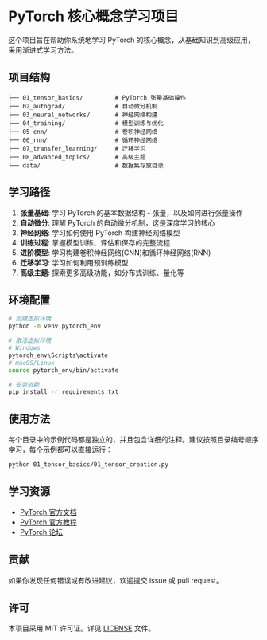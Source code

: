 # PyTorch 核心概念学习项目

这个项目旨在帮助你系统地学习 PyTorch 的核心概念，从基础知识到高级应用，采用渐进式学习方法。

## 项目结构

```
├── 01_tensor_basics/         # PyTorch 张量基础操作
├── 02_autograd/              # 自动微分机制
├── 03_neural_networks/       # 神经网络构建
├── 04_training/              # 模型训练与优化
├── 05_cnn/                   # 卷积神经网络
├── 06_rnn/                   # 循环神经网络
├── 07_transfer_learning/     # 迁移学习
├── 08_advanced_topics/       # 高级主题
└── data/                     # 数据集存放目录
```

## 学习路径

1. **张量基础**: 学习 PyTorch 的基本数据结构 - 张量，以及如何进行张量操作
2. **自动微分**: 理解 PyTorch 的自动微分机制，这是深度学习的核心
3. **神经网络**: 学习如何使用 PyTorch 构建神经网络模型
4. **训练过程**: 掌握模型训练、评估和保存的完整流程
5. **进阶模型**: 学习构建卷积神经网络(CNN)和循环神经网络(RNN)
6. **迁移学习**: 学习如何利用预训练模型
7. **高级主题**: 探索更多高级功能，如分布式训练、量化等

## 环境配置

```bash
# 创建虚拟环境
python -m venv pytorch_env

# 激活虚拟环境
# Windows
pytorch_env\Scripts\activate
# macOS/Linux
source pytorch_env/bin/activate

# 安装依赖
pip install -r requirements.txt
```

## 使用方法

每个目录中的示例代码都是独立的，并且包含详细的注释。建议按照目录编号顺序学习，每个示例都可以直接运行：

```bash
python 01_tensor_basics/01_tensor_creation.py
```

## 学习资源

- [PyTorch 官方文档](https://pytorch.org/docs/stable/index.html)
- [PyTorch 官方教程](https://pytorch.org/tutorials/)
- [PyTorch 论坛](https://discuss.pytorch.org/)

## 贡献

如果你发现任何错误或有改进建议，欢迎提交 issue 或 pull request。

## 许可

本项目采用 MIT 许可证。详见 [LICENSE](LICENSE) 文件。